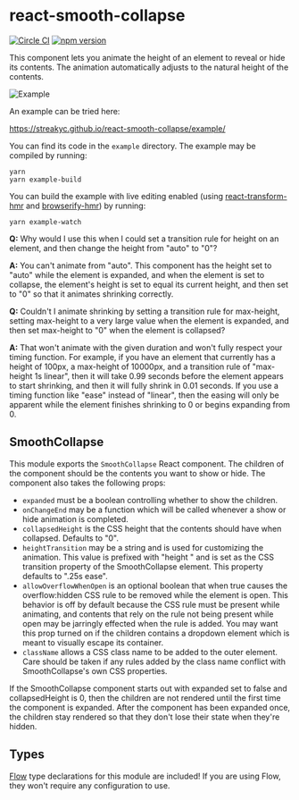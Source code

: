 # react-smooth-collapse

[![Circle CI](https://circleci.com/gh/StreakYC/react-smooth-collapse.svg?style=shield)](https://circleci.com/gh/StreakYC/react-smooth-collapse)
[![npm version](https://badge.fury.io/js/react-smooth-collapse.svg)](https://badge.fury.io/js/react-smooth-collapse)

This component lets you animate the height of an element to reveal or hide its
contents. The animation automatically adjusts to the natural height of the
contents.

![Example](https://streakyc.github.io/react-smooth-collapse/video/showhide.gif)

An example can be tried here:

https://streakyc.github.io/react-smooth-collapse/example/

You can find its code in the `example` directory. The example may be compiled
by running:

```
yarn
yarn example-build
```

You can build the example with live editing enabled (using
[react-transform-hmr](https://github.com/gaearon/react-transform-hmr) and
[browserify-hmr](https://github.com/AgentME/browserify-hmr)) by running:

```
yarn example-watch
```

**Q:** Why would I use this when I could set a transition rule for height on an
element, and then change the height from "auto" to "0"?

**A:** You can't animate from "auto". This component has the height set to
"auto" while the element is expanded, and when the element is set to collapse,
the element's height is set to equal its current height, and then set to "0" so
that it animates shrinking correctly.

**Q:** Couldn't I animate shrinking by setting a transition rule for
max-height, setting max-height to a very large value when the element is
expanded, and then set max-height to "0" when the element is collapsed?

**A:** That won't animate with the given duration and won't fully respect your
timing function. For example, if you have an element that currently has a
height of 100px, a max-height of 10000px, and a transition rule of "max-height
1s linear", then it will take 0.99 seconds before the element appears to start
shrinking, and then it will fully shrink in 0.01 seconds. If you use a timing
function like "ease" instead of "linear", then the easing will only be apparent
while the element finishes shrinking to 0 or begins expanding from 0.

## SmoothCollapse

This module exports the `SmoothCollapse` React component. The children of the
component should be the contents you want to show or hide. The component also
takes the following props:

* `expanded` must be a boolean controlling whether to show the children.
* `onChangeEnd` may be a function which will be called whenever a show or hide
 animation is completed.
* `collapsedHeight` is the CSS height that the contents should have when
 collapsed. Defaults to "0".
* `heightTransition` may be a string and is used for customizing the animation.
 This value is prefixed with "height " and is set as the CSS transition
 property of the SmoothCollapse element. This property defaults to ".25s ease".
* `allowOverflowWhenOpen` is an optional boolean that when true causes the
 overflow:hidden  CSS rule to be removed while the element is open. This
 behavior is off by  default because the CSS rule must be present while
 animating, and contents that rely on the rule not being present while open may
 be jarringly effected when the rule is added. You may want this prop turned on
 if the children contains a dropdown element which is meant to visually escape
 its container.
* `className` allows a CSS class name to be added to the outer element. Care
 should be taken if any rules added by the class name conflict with
 SmoothCollapse's own CSS properties.

If the SmoothCollapse component starts out with expanded set to false and
collapsedHeight is 0, then the children are not rendered until the first time
the component is expanded. After the component has been expanded once, the
children stay rendered so that they don't lose their state when they're hidden.

## Types

[Flow](https://flowtype.org/) type declarations for this module are included!
If you are using Flow, they won't require any configuration to use.
